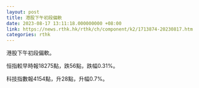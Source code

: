 ```yaml
---
layout: post
title: 港股下午初段偏軟
date: 2023-08-17 13:11:18.000000000 +08:00
link: https://news.rthk.hk/rthk/ch/component/k2/1713874-20230817.htm
categories: rthk
---
```


港股下午初段偏軟。

恒指較早時報18275點，跌56點，跌幅0.31%。

科技指數報4154點，升28點，升幅0.7%。
